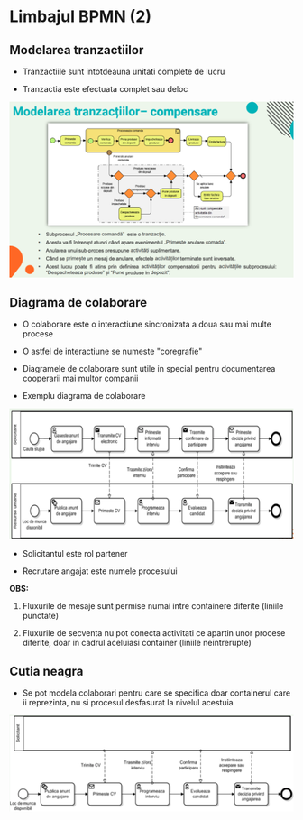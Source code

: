 # Limbajul BPMN (2)

## Modelarea tranzactiilor

- Tranzactiile sunt intotdeauna unitati complete de lucru

- Tranzactia este efectuata complet sau deloc

![Exemplu](img/topic10_1.png)

## Diagrama de colaborare

- O colaborare este o interactiune sincronizata a doua sau mai multe procese

- O astfel de interactiune se numeste "coregrafie"

- Diagramele de colaborare sunt utile in special pentru documentarea cooperarii mai multor companii

- Exemplu diagrama de colaborare

![Exemplu diagrama de colaborare](img/topic10_2.png)

- Solicitantul este rol partener

- Recrutare angajat este numele procesului

**OBS:**

1.  Fluxurile de mesaje sunt permise numai intre containere diferite (liniile punctate)

2.  Fluxurile de secventa nu pot conecta activitati ce apartin unor procese diferite, doar in cadrul aceluiasi container (liniile neintrerupte)

## Cutia neagra

- Se pot modela colaborari pentru care se specifica doar containerul care ii reprezinta, nu si procesul desfasurat la nivelul acestuia

![Cutia neagra](img/topic10_3.png)
